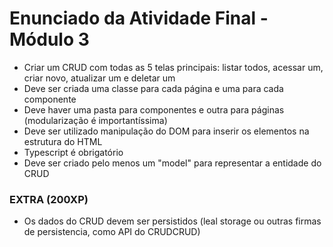 # Enunciado da Atividade Final - Módulo 3

-   Criar um CRUD com todas as 5 telas principais: listar todos, acessar um, criar novo, atualizar um e deletar um
-   Deve ser criada uma classe para cada página e uma para cada componente
-   Deve haver uma pasta para componentes e outra para páginas (modularização é importantíssima)
-   Deve ser utilizado manipulação do DOM para inserir os elementos na estrutura do HTML
-   Typescript é obrigatório
-   Deve ser criado pelo menos um "model" para representar a entidade do CRUD

### EXTRA (200XP)

-   Os dados do CRUD devem ser persistidos (leal storage ou outras firmas de persistencia, como API do CRUDCRUD)
